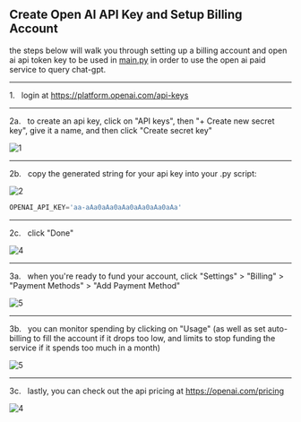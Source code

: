 ## Create Open AI API Key and Setup Billing Account

the steps below will walk you through setting up a billing account and open ai api token key to be used in [main.py](https://github.com/coleman-zachery/open_ai_api/blob/main/main.py) in order to use the open ai paid service to query chat-gpt.

---

1.   login at https://platform.openai.com/api-keys

---

2a.   to create an api key, click on "API keys", then "+ Create new secret key", give it a name, and then click "Create secret key"

![1](https://github.com/coleman-zachery/open_ai_api/assets/42438576/59fadb6d-639a-4d27-9fa6-44e0666020f0)

---

2b.   copy the generated string for your api key into your .py script:

![2](https://github.com/coleman-zachery/open_ai_api/assets/42438576/8880aee2-c692-43a5-bad1-6c1d17d26487)

``` python
OPENAI_API_KEY='aa-aAa0aAa0aAa0aAa0aAa0aAa'
```

---

2c.   click "Done"

![4](https://github.com/coleman-zachery/open_ai_api/assets/42438576/8a57c51c-d38d-40f3-8ad0-a556744b2d0c)

---

3a.   when you're ready to fund your account, click "Settings" > "Billing" > "Payment Methods" > "Add Payment Method"

![5](https://github.com/coleman-zachery/open_ai_api/assets/42438576/c22862df-1101-4744-af2b-5a166ebb198a)

---

3b.   you can monitor spending by clicking on "Usage" (as well as set auto-billing to fill the account if it drops too low, and limits to stop funding the service if it spends too much in a month)

![5](https://github.com/coleman-zachery/open_ai_api/assets/42438576/222f6c3c-31f0-474d-9db9-0bd1cdec9c11)

---

3c.   lastly, you can check out the api pricing at https://openai.com/pricing

![4](https://github.com/coleman-zachery/open_ai_api/assets/42438576/049a4fe9-1806-4f06-bbea-04dd2b6d919e)
